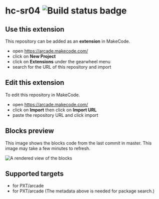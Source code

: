 # hc-sr04 ![Build status badge](https://github.com/mtsk97/hc-sr04/workflows/MakeCode/badge.svg)



## Use this extension

This repository can be added as an **extension** in MakeCode.

* open https://arcade.makecode.com/
* click on **New Project**
* click on **Extensions** under the gearwheel menu
* search for the URL of this repository and import

## Edit this extension

To edit this repository in MakeCode.

* open https://arcade.makecode.com/
* click on **Import** then click on **Import URL**
* paste the repository URL and click import

## Blocks preview

This image shows the blocks code from the last commit in master.
This image may take a few minutes to refresh.

![A rendered view of the blocks](https://github.com/mtsk97/hc-sr04/raw/master/.makecode/blocks.png)

## Supported targets

* for PXT/arcade
* for PXT/arcade
(The metadata above is needed for package search.)

